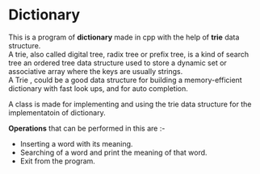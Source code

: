 # Dictionary

This is a program of **dictionary** made in cpp with the help of **trie** data structure.  
 A trie, also called digital tree, radix tree or prefix tree, is a kind of search tree an ordered tree data structure used to store a dynamic set or associative array where the keys are usually strings.   
 A Trie , could be a good data structure for building a memory-efficient dictionary with fast look ups, and for auto completion.

A class is made for implementing and using the trie data structure for the implementatoin of dictionary.

**Operations** that can be performed in this are :-  
  - Inserting a word with its meaning.
  - Searching of a word and print the meaning of that word.
  - Exit from the program.
  
  
